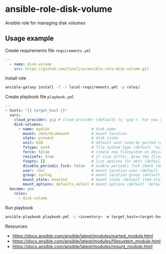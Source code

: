 # ansible-role-disk-volume

Ansible role for managing disk volumes

## Usage example

Create requirements file `requirements.yml`

```yml
---
  - name: disk-volume
    src: https://github.com/tinslice/ansible-role-disk-volume.git
```

Install role

```bash
ansible-galaxy install -f -r local-requirements.yml -p roles/
```

Create playbook file `playbook.yml`

```yml
---
- hosts: "{{ target_host }}"
  vars:
    cloud_provider: gcp # cloud provider (defaults to 'gcp'). For now only 'gcp' support is implemented 
    disk-volumes:
      - name: mydisk                   # disk name
        mount: /mnt/diskmount          # mount location
        state: present                 # disk state                        | possible values: [ 'present', 'absent' ]
        unit: KiB                      # default unit used by parted command (default 'KiB')
        fstype: ext4                   # file system type (default 'ext4') | possible values: [ 'aix', 'amiga', 'bsd', 'dvh', 'gpt', 'loop', 'mac', 'msdos', 'pc98', 'sun' ]
        force: false                   # create new filesystem on devices that already has filesystem (default false)
        resizefs: true                 # if size differ, grow the filesystem into the space (default true)
        fsopts: []                     # list options for mkfs (default omit)
        disable_periodic_fsck: false   # enable periodic fsck check (default false)
        user: root                     # mount location user (default 'root')
        group: syslog                  # mount location group (default 'root')
        mount_state: mounted           # mount state (default item.state)  | possible values: [ 'absent', 'mounted', 'present', 'unmounted' ]
        mount_options: defaults,nofail # mount options (default 'defaults,nofail') 
  become: yes
    roles:
      - disk-volume
```

Run playbook

```bash
ansible-playbook playbook.yml -i <inventory> -e target_host=<target-host> 
```

Resources:

- <https://docs.ansible.com/ansible/latest/modules/parted_module.html>
- <https://docs.ansible.com/ansible/latest/modules/filesystem_module.html>
- <https://docs.ansible.com/ansible/latest/modules/mount_module.html>
